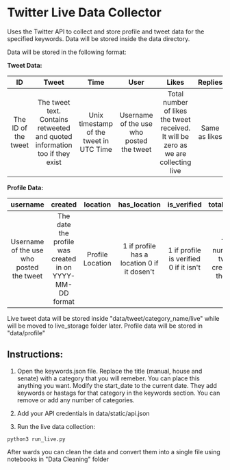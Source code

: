 # Twitter Live Data Collector

Uses the Twitter API to collect and store  profile and tweet data for the specified keywords. Data will be stored inside the data directory. 

Data will be stored in the following format:

**Tweet Data:**

| ID | Tweet | Time | User | Likes | Replies | Retweets | in_response_to | response_type
| :---: | :---: | :---: | :---: | :---: | :---: | :---: | :---: | :---: 
| The ID of the tweet | The tweet text. Contains retweeted and quoted information too if they exist | Unix timestamp of the tweet in UTC Time | Username of the use who posted the tweet | Total number of likes the tweet received. It will be zero  as  we are collecting live | Same as likes | Same as likes | ID of tweet in whose response the current tweet was made. None if it's a parent tweet | "tweet" or "retweet" or "quoted_retweet"

**Profile Data:**

| username | created | location | has_location | is_verified | total_tweets | total_following | total_followers | total_likes | has_avatar | has_background | is_protected | profile_modified
| :---: | :---: | :---: | :---: | :---: | :---: | :---: | :---: | :---:  | :---: | :---: | :---: | :---: 
| Username of the use who posted the tweet | The date the profile was created in on YYYY-MM-DD format | Profile Location | 1 if profile has a location 0 if it dosen't | 1  if profile is verified 0 if it isn't  | Total number of tweets created by the user | Total accounts following | Total Followers | Total likes the user has received | 1 if account  has an avatar 0 if it dosen't  | 1 if account has an background 0 if it dosen't | 1 if account is protected 0 if it isn't | 1 if profile is  modified. 0 if it isn't

Live tweet data will be stored inside "data/tweet/category_name/live" while will be moved to live_storage folder later.
Profile data will be stored in "data/profile"

## Instructions:

1) Open the keywords.json file. Replace the title (manual, house and senate) with a category that you will remeber. You can place this anything you want. Modify the start_date to the current date. They add keywords or hastags for that category in the keywords section. You can remove or add any number of categories.

2) Add your API credentials in data/static/api.json

3) Run the live data collection:

`python3 run_live.py`

After wards you can clean the data and convert them into a single file using notebooks in "Data Cleaning" folder